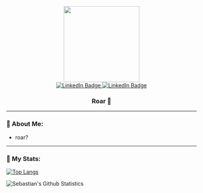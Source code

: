 <div id="header" align="center">
<img src="https://user-images.githubusercontent.com/3441183/178367424-c74d7015-fa4c-4a52-be21-561b57f76240.png" width="200"/>


<div id="badges">
  <a href="https://sspaink.github.io/">
    <img src="https://img.shields.io/badge/Blog-orange?style=for-the-badge&logo=readdotcv&logoColor=white" alt="LinkedIn Badge"/>
  </a>
  <a href="https://www.linkedin.com/in/sebastianspaink/">
    <img src="https://img.shields.io/badge/LinkedIn-blue?style=for-the-badge&logo=linkedin&logoColor=white" alt="LinkedIn Badge"/>
  </a>
</div>

### Roar :t-rex:


</div>

---

### :sauropod: About Me:

* roar?

---

### :rocket: My Stats:

[![Top Langs](https://github-readme-stats.vercel.app/api/top-langs/?username=sspaink)](https://github.com/anuraghazra/github-readme-stats)

<img alt="Sebastian's Github Statistics" src="https://github-readme-stats-phi-wheat.vercel.app/api?username=sspaink&show_icons=true&hide_border=true" />

